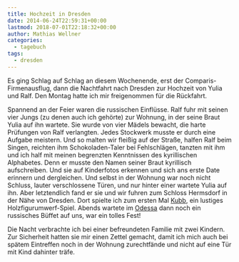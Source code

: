 ```yaml
---
title: Hochzeit in Dresden
date: 2014-06-24T22:59:31+00:00
lastmod: 2018-07-01T22:18:32+00:00
author: Mathias Wellner
categories:
  - tagebuch
tags:
  - dresden
---
```

Es ging Schlag auf Schlag an diesem Wochenende, erst der Comparis-Firmenausflug, dann die Nachtfahrt nach Dresden zur Hochzeit von Yulia und Ralf. Den Montag hatte ich mir freigenommen für die Rückfahrt. 
<!--more-->

Spannend an der Feier waren die russischen Einflüsse. Ralf fuhr mit seinen vier Jungs (zu denen auch ich gehörte) zur Wohnung, in der seine Braut Yulia auf ihn wartete. Sie wurde von vier Mädels bewacht, die harte Prüfungen von Ralf verlangten. Jedes Stockwerk musste er durch eine Aufgabe meistern. Und so malten wir fleißig auf der Straße, halfen Ralf beim Singen, reichten ihm Schokoladen-Taler bei Fehlschlägen, tanzten mit ihm und ich half mit meinen begrenzten Kenntnissen des kyrillischen Alphabetes. Denn er musste den Namen seiner Braut kyrillisch aufschreiben. Und sie auf Kinderfotos erkennen und sich ans erste Date erinnern und dergleichen. Und selbst in der Wohnung war noch nicht Schluss, lauter verschlossene Türen, und nur hinter einer wartete Yulia auf ihn. Aber letztendlich fand er sie und wir fuhren zum Schloss Hermsdorf in der Nähe von Dresden. Dort spielte ich zum ersten Mal <a href="http://de.wikipedia.org/wiki/Kubb" target="_blank">Kubb</a>, ein lustiges Holzfigurumwerf-Spiel. Abends wartete im <a href="http://www.odessa-restaurant.de/" target="_blank">Odessa</a> dann noch ein russisches Büffet auf uns, war ein tolles Fest!

Die Nacht verbrachte ich bei einer befreundeten Familie mit zwei Kindern. Zur Sicherheit hatten sie mir einen Zettel gemacht, damit ich mich auch bei spätem Eintreffen noch in der Wohnung zurechtfände und nicht auf eine Tür mit Kind dahinter träfe. 

